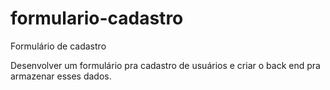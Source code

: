 # formulario-cadastro
Formulário de cadastro


Desenvolver um formulário pra cadastro de usuários e criar o back end pra armazenar esses dados.
